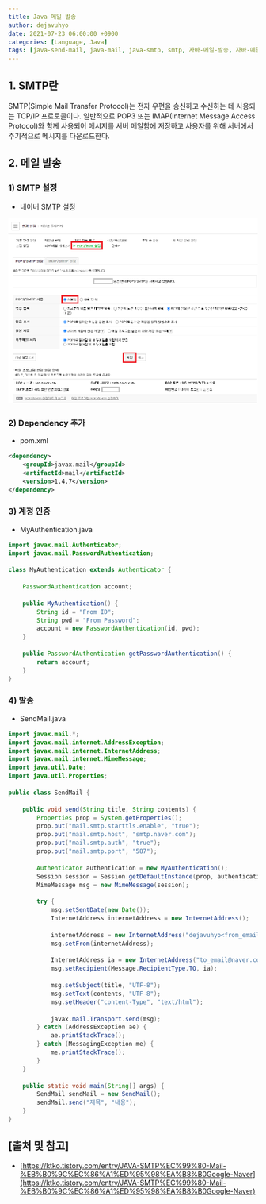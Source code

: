```yaml
---
title: Java 메일 발송
author: dejavuhyo
date: 2021-07-23 06:00:00 +0900
categories: [Language, Java]
tags: [java-send-mail, java-mail, java-smtp, smtp, 자바-메일-발송, 자바-메일, 자바-smtp]
---
```


## 1. SMTP란
SMTP(Simple Mail Transfer Protocol)는 전자 우편을 송신하고 수신하는 데 사용되는 TCP/IP 프로토콜이다. 일반적으로 POP3 또는 IMAP(Internet Message Access Protocol)와 함께 사용되어 메시지를 서버 메일함에 저장하고 사용자를 위해 서버에서 주기적으로 메시지를 다운로드한다.

## 2. 메일 발송

### 1) SMTP 설정

* 네이버 SMTP 설정

![smtp](/assets/img/2021-07-23-java-send-mail/smtp.png)

### 2) Dependency 추가

* pom.xml

```xml
<dependency>
    <groupId>javax.mail</groupId>
    <artifactId>mail</artifactId>
    <version>1.4.7</version>
</dependency>
```

### 3) 계정 인증

* MyAuthentication.java

```java
import javax.mail.Authenticator;
import javax.mail.PasswordAuthentication;

class MyAuthentication extends Authenticator {

    PasswordAuthentication account;

    public MyAuthentication() {
        String id = "From ID";
        String pwd = "From Password";
        account = new PasswordAuthentication(id, pwd);
    }

    public PasswordAuthentication getPasswordAuthentication() {
        return account;
    }
}
```

### 4) 발송

* SendMail.java

```java
import javax.mail.*;
import javax.mail.internet.AddressException;
import javax.mail.internet.InternetAddress;
import javax.mail.internet.MimeMessage;
import java.util.Date;
import java.util.Properties;

public class SendMail {

    public void send(String title, String contents) {
        Properties prop = System.getProperties();
        prop.put("mail.smtp.starttls.enable", "true");
        prop.put("mail.smtp.host", "smtp.naver.com");
        prop.put("mail.smtp.auth", "true");
        prop.put("mail.smtp.port", "587");

        Authenticator authentication = new MyAuthentication();
        Session session = Session.getDefaultInstance(prop, authentication);
        MimeMessage msg = new MimeMessage(session);

        try {
            msg.setSentDate(new Date());
            InternetAddress internetAddress = new InternetAddress();

            internetAddress = new InternetAddress("dejavuhyo<from_email@naver.com>"); // 보내는사람
            msg.setFrom(internetAddress);

            InternetAddress ia = new InternetAddress("to_email@naver.com"); // 받는사람
            msg.setRecipient(Message.RecipientType.TO, ia);

            msg.setSubject(title, "UTF-8");
            msg.setText(contents, "UTF-8");
            msg.setHeader("content-Type", "text/html");

            javax.mail.Transport.send(msg);
        } catch (AddressException ae) {
            ae.printStackTrace();
        } catch (MessagingException me) {
            me.printStackTrace();
        }
    }

    public static void main(String[] args) {
        SendMail sendMail = new SendMail();
        sendMail.send("제목", "내용");
    }
}
```

## [출처 및 참고]
* [https://ktko.tistory.com/entry/JAVA-SMTP%EC%99%80-Mail-%EB%B0%9C%EC%86%A1%ED%95%98%EA%B8%B0Google-Naver](https://ktko.tistory.com/entry/JAVA-SMTP%EC%99%80-Mail-%EB%B0%9C%EC%86%A1%ED%95%98%EA%B8%B0Google-Naver)

